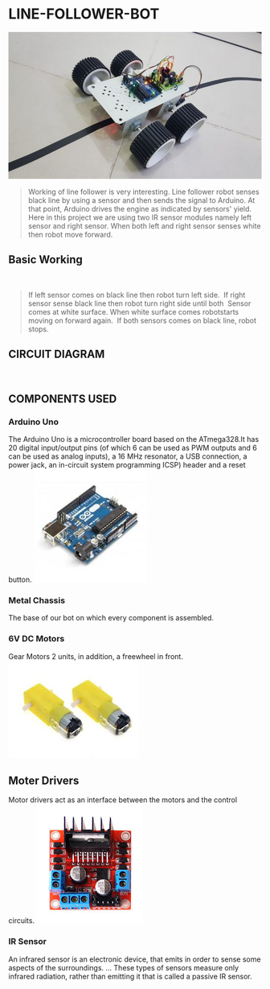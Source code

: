 # LINE-FOLLOWER-BOT
![](https://github.com/Harshad141/harshad141.github.io/blob/master/line-follower-with-arm-robot.jpg)
> Working of line follower is very interesting. Line follower robot senses black line by using a sensor and then sends the signal to Arduino.  At that point, Arduino drives the engine as indicated by sensors' yield.
> Here in this project we are using two IR sensor modules namely left sensor and right sensor. When both left and right sensor senses white then robot move forward.
## Basic Working 
![]()
> If left sensor comes on black line then robot turn left side.
![]()
> If right sensor sense black line then robot turn right side until both 
![]()
> Sensor comes at white surface. When white surface comes robotstarts moving on forward again.
![]()
> If both sensors comes on black line, robot stops.
![]()
## CIRCUIT DIAGRAM
![]()
## COMPONENTS USED
### Arduino Uno
The Arduino Uno is a microcontroller board based on the ATmega328.It has 20 digital input/output pins (of which 6 can be used as PWM outputs and 6 can be used as analog inputs), a 16 MHz resonator, a USB connection, a power jack, an in-circuit system programming ICSP) header and a reset button.
![](https://github.com/Harshad141/PATH-FINDER/blob/master/components/download.jpg)
### Metal Chassis
The base of our bot on which every component is assembled. 
### 6V DC Motors
Gear Motors 2 units, in addition, a freewheel in front.
![](https://github.com/Harshad141/PATH-FINDER/blob/master/components/motor.jpg)
## Moter Drivers
Motor drivers act as an interface between the motors and the control circuits.
![](https://github.com/Harshad141/PATH-FINDER/blob/master/components/moterdriver.jpg)
### IR Sensor
An infrared sensor is an electronic device, that emits in order to sense some aspects of the surroundings. ... These types of sensors measure only infrared radiation, rather than emitting it that is called a passive IR sensor.
![]()
